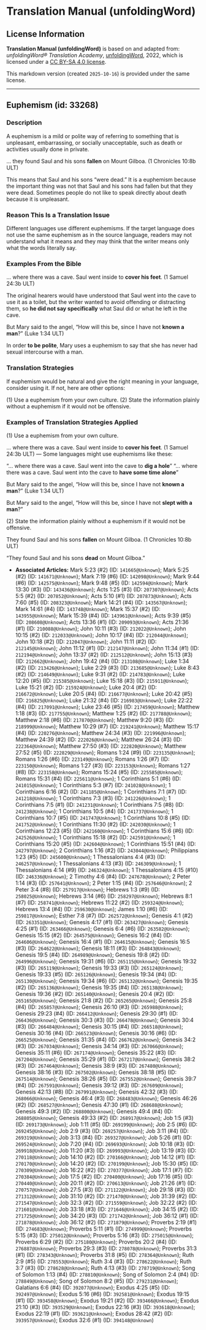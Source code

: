 # Translation Manual (unfoldingWord)

## License Information

**Translation Manual (unfoldingWord)** is based on and adapted from: _unfoldingWord® Translation Academy_, [unfoldingWord](https://unfoldingword.org/utw), 2022, which is licensed under a [CC BY-SA 4.0 license](https://creativecommons.org/licenses/by-sa/4.0/legalcode.en).

This markdown version (created `2025-10-16`) is provided under the same license.



--------------------------------

## Euphemism (id: 33268)

### Description

A euphemism is a mild or polite way of referring to something that is unpleasant, embarrassing, or socially unacceptable, such as death or activities usually done in private.

… they found Saul and his sons **fallen** on Mount Gilboa. (1 Chronicles 10:8b ULT)

This means that Saul and his sons “were dead.” It is a euphemism because the important thing was not that Saul and his sons had fallen but that they were dead. Sometimes people do not like to speak directly about death because it is unpleasant.

### Reason This Is a Translation Issue

Different languages use different euphemisms. If the target language does not use the same euphemism as in the source language, readers may not understand what it means and they may think that the writer means only what the words literally say.

### Examples From the Bible

… where there was a cave. Saul went inside to **cover his feet**. (1 Samuel 24:3b ULT)

The original hearers would have understood that Saul went into the cave to use it as a toilet, but the writer wanted to avoid offending or distracting them, so **he did not say specifically** what Saul did or what he left in the cave.

But Mary said to the angel, “How will this be, since I have not **known a man**?” (Luke 1:34 ULT)

In order **to be polite**, Mary uses a euphemism to say that she has never had sexual intercourse with a man.

### Translation Strategies

If euphemism would be natural and give the right meaning in your language, consider using it. If not, here are other options:

(1\) Use a euphemism from your own culture. (2\) State the information plainly without a euphemism if it would not be offensive.

### Examples of Translation Strategies Applied

(1\) Use a euphemism from your own culture.

… where there was a cave. Saul went inside to **cover his feet**. (1 Samuel 24:3b ULT) — Some languages might use euphemisms like these:

“… where there was a cave. Saul went into the cave to **dig a hole**” “… where there was a cave. Saul went into the cave to **have some time alone**”

But Mary said to the angel, “How will this be, since I have not **known a man**?” (Luke 1:34 ULT)

But Mary said to the angel, “How will this be, since I have not **slept with a man**?”

(2\) State the information plainly without a euphemism if it would not be offensive.

They found Saul and his sons **fallen** on Mount Gilboa. (1 Chronicles 10:8b ULT)

“They found Saul and his sons **dead** on Mount Gilboa.”

* **Associated Articles:** Mark 5:23 (#2) (ID: `141665@Unknown`); Mark 5:25 (#2) (ID: `141671@Unknown`); Mark 7:19 (#6) (ID: `142098@Unknown`); Mark 9:44 (#6) (ID: `142575@Unknown`); Mark 9:48 (#5) (ID: `142594@Unknown`); Mark 13:30 (#3) (ID: `143436@Unknown`); Acts 1:25 (#3) (ID: `207307@Unknown`); Acts 5:5 (#2) (ID: `207852@Unknown`); Acts 5:10 (#1) (ID: `207873@Unknown`); Acts 7:60 (#5) (ID: `208323@Unknown`); Mark 14:21 (#4) (ID: `143567@Unknown`); Mark 14:61 (#4) (ID: `143748@Unknown`); Mark 15:37 (#2) (ID: `143955@Unknown`); Mark 15:39 (#4) (ID: `143961@Unknown`); Acts 9:39 (#5) (ID: `208608@Unknown`); Acts 13:36 (#1) (ID: `209093@Unknown`); Acts 21:36 (#1) (ID: `210088@Unknown`); John 10:11 (#3) (ID: `212022@Unknown`); John 10:15 (#2) (ID: `212033@Unknown`); John 10:17 (#4) (ID: `212044@Unknown`); John 10:18 (#2) (ID: `212047@Unknown`); John 11:11 (#2) (ID: `212145@Unknown`); John 11:12 (#1) (ID: `212147@Unknown`); John 11:34 (#1) (ID: `212194@Unknown`); John 13:37 (#2) (ID: `212512@Unknown`); John 15:13 (#3) (ID: `212662@Unknown`); John 19:42 (#4) (ID: `213108@Unknown`); Luke 1:34 (#2) (ID: `213426@Unknown`); Luke 2:29 (#3) (ID: `213685@Unknown`); Luke 8:43 (#2) (ID: `214649@Unknown`); Luke 9:31 (#2) (ID: `214783@Unknown`); Luke 12:20 (#5) (ID: `215385@Unknown`); Luke 15:18 (#3) (ID: `215911@Unknown`); Luke 15:21 (#2) (ID: `215924@Unknown`); Luke 20:4 (#2) (ID: `216672@Unknown`); Luke 20:5 (#4) (ID: `216677@Unknown`); Luke 20:42 (#5) (ID: `216825@Unknown`); Luke 21:32 (#4) (ID: `216983@Unknown`); Luke 22:22 (#4) (ID: `217091@Unknown`); Luke 23:46 (#5) (ID: `217459@Unknown`); Matthew 1:18 (#3) (ID: `217755@Unknown`); Matthew 1:25 (#2) (ID: `217788@Unknown`); Matthew 2:18 (#6) (ID: `217870@Unknown`); Matthew 9:20 (#3) (ID: `218999@Unknown`); Matthew 10:29 (#7) (ID: `219241@Unknown`); Matthew 15:17 (#4) (ID: `220276@Unknown`); Matthew 24:34 (#3) (ID: `221996@Unknown`); Matthew 24:39 (#2) (ID: `222026@Unknown`); Matthew 26:24 (#3) (ID: `222364@Unknown`); Matthew 27:50 (#3) (ID: `222820@Unknown`); Matthew 27:52 (#5) (ID: `222829@Unknown`); Romans 1:24 (#9) (ID: `223135@Unknown`); Romans 1:26 (#6) (ID: `223149@Unknown`); Romans 1:26 (#7) (ID: `223150@Unknown`); Romans 1:27 (#3) (ID: `223153@Unknown`); Romans 1:27 (#8) (ID: `223158@Unknown`); Romans 15:24 (#5) (ID: `225585@Unknown`); Romans 15:31 (#4) (ID: `225611@Unknown`); 1 Corinthians 5:1 (#6) (ID: `241015@Unknown`); 1 Corinthians 5:3 (#7) (ID: `241028@Unknown`); 1 Corinthians 6:16 (#2) (ID: `241185@Unknown`); 1 Corinthians 7:1 (#7) (ID: `241218@Unknown`); 1 Corinthians 7:3 (#3) (ID: `241226@Unknown`); 1 Corinthians 7:5 (#1) (ID: `241231@Unknown`); 1 Corinthians 7:5 (#8) (ID: `241238@Unknown`); 1 Corinthians 10:5 (#4) (ID: `241737@Unknown`); 1 Corinthians 10:7 (#5) (ID: `241747@Unknown`); 1 Corinthians 10:8 (#5) (ID: `241752@Unknown`); 1 Corinthians 11:30 (#2) (ID: `242030@Unknown`); 1 Corinthians 12:23 (#5) (ID: `242160@Unknown`); 1 Corinthians 15:6 (#6) (ID: `242526@Unknown`); 1 Corinthians 15:18 (#2) (ID: `242591@Unknown`); 1 Corinthians 15:20 (#5) (ID: `242604@Unknown`); 1 Corinthians 15:51 (#4) (ID: `242797@Unknown`); 2 Corinthians 1:16 (#2) (ID: `243044@Unknown`); Philippians 1:23 (#5) (ID: `245600@Unknown`); 1 Thessalonians 4:4 (#3) (ID: `246257@Unknown`); 1 Thessalonians 4:13 (#3) (ID: `246309@Unknown`); 1 Thessalonians 4:14 (#9) (ID: `246324@Unknown`); 1 Thessalonians 4:15 (#10) (ID: `246336@Unknown`); 2 Timothy 4:6 (#4) (ID: `247678@Unknown`); 2 Peter 1:14 (#3) (ID: `257641@Unknown`); 2 Peter 1:15 (#4) (ID: `257646@Unknown`); 2 Peter 3:4 (#8) (ID: `257917@Unknown`); Hebrews 1:3 (#9) (ID: `258025@Unknown`); Hebrews 3:14 (#6) (ID: `258297@Unknown`); Hebrews 8:1 (#7) (ID: `258741@Unknown`); Hebrews 11:22 (#2) (ID: `259324@Unknown`); Hebrews 13:4 (#4) (ID: `259630@Unknown`); James 1:10 (#6) (ID: `259817@Unknown`); Esther 7:8 (#7) (ID: `262572@Unknown`); Genesis 4:1 (#2) (ID: `263351@Unknown`); Genesis 4:17 (#1) (ID: `263427@Unknown`); Genesis 4:25 (#1) (ID: `263466@Unknown`); Genesis 6:4 (#6) (ID: `263582@Unknown`); Genesis 15:15 (#2) (ID: `264575@Unknown`); Genesis 16:2 (#4) (ID: `264606@Unknown`); Genesis 16:4 (#1) (ID: `264615@Unknown`); Genesis 16:5 (#3) (ID: `264622@Unknown`); Genesis 18:11 (#3) (ID: `264843@Unknown`); Genesis 19:5 (#4) (ID: `264989@Unknown`); Genesis 19:8 (#2) (ID: `264996@Unknown`); Genesis 19:31 (#6) (ID: `265115@Unknown`); Genesis 19:32 (#3) (ID: `265119@Unknown`); Genesis 19:33 (#3) (ID: `265124@Unknown`); Genesis 19:33 (#5) (ID: `265126@Unknown`); Genesis 19:34 (#4) (ID: `265130@Unknown`); Genesis 19:34 (#6) (ID: `265132@Unknown`); Genesis 19:35 (#2) (ID: `265136@Unknown`); Genesis 19:35 (#4) (ID: `265138@Unknown`); Genesis 19:36 (#2) (ID: `265140@Unknown`); Genesis 20:4 (#2) (ID: `265165@Unknown`); Genesis 21:8 (#2) (ID: `265265@Unknown`); Genesis 25:8 (#4) (ID: `265857@Unknown`); Genesis 26:10 (#3) (ID: `265988@Unknown`); Genesis 29:23 (#4) (ID: `266412@Unknown`); Genesis 29:30 (#1) (ID: `266436@Unknown`); Genesis 30:3 (#3) (ID: `266478@Unknown`); Genesis 30:4 (#3) (ID: `266484@Unknown`); Genesis 30:15 (#4) (ID: `266518@Unknown`); Genesis 30:16 (#4) (ID: `266523@Unknown`); Genesis 30:16 (#6) (ID: `266525@Unknown`); Genesis 31:35 (#4) (ID: `266762@Unknown`); Genesis 34:2 (#3) (ID: `267034@Unknown`); Genesis 34:14 (#3) (ID: `267066@Unknown`); Genesis 35:11 (#6) (ID: `267174@Unknown`); Genesis 35:22 (#3) (ID: `267204@Unknown`); Genesis 35:29 (#1) (ID: `267217@Unknown`); Genesis 38:2 (#3) (ID: `267464@Unknown`); Genesis 38:9 (#3) (ID: `267480@Unknown`); Genesis 38:16 (#3) (ID: `267502@Unknown`); Genesis 38:18 (#5) (ID: `267514@Unknown`); Genesis 38:26 (#5) (ID: `267552@Unknown`); Genesis 39:7 (#4) (ID: `267591@Unknown`); Genesis 39:12 (#3) (ID: `267609@Unknown`); Genesis 42:13 (#8) (ID: `267991@Unknown`); Genesis 42:32 (#3) (ID: `268066@Unknown`); Genesis 46:4 (#3) (ID: `268483@Unknown`); Genesis 46:26 (#2) (ID: `268527@Unknown`); Genesis 47:30 (#1) (ID: `268688@Unknown`); Genesis 49:3 (#2) (ID: `268800@Unknown`); Genesis 49:4 (#4) (ID: `268805@Unknown`); Genesis 49:33 (#2) (ID: `268917@Unknown`); Job 1:5 (#3) (ID: `269173@Unknown`); Job 1:11 (#5) (ID: `269199@Unknown`); Job 2:5 (#6) (ID: `269245@Unknown`); Job 2:9 (#3) (ID: `269257@Unknown`); Job 3:11 (#4) (ID: `269319@Unknown`); Job 3:13 (#4) (ID: `269327@Unknown`); Job 5:26 (#1) (ID: `269524@Unknown`); Job 7:20 (#4) (ID: `269693@Unknown`); Job 10:18 (#3) (ID: `269918@Unknown`); Job 11:20 (#3) (ID: `269993@Unknown`); Job 13:19 (#3) (ID: `270118@Unknown`); Job 14:10 (#2) (ID: `270166@Unknown`); Job 14:12 (#1) (ID: `270170@Unknown`); Job 14:20 (#2) (ID: `270199@Unknown`); Job 15:30 (#5) (ID: `270309@Unknown`); Job 16:22 (#2) (ID: `270377@Unknown`); Job 17:1 (#7) (ID: `270384@Unknown`); Job 17:5 (#2) (ID: `270400@Unknown`); Job 17:16 (#5) (ID: `270440@Unknown`); Job 20:11 (#2) (ID: `270613@Unknown`); Job 21:26 (#1) (ID: `270757@Unknown`); Job 27:5 (#3) (ID: `271122@Unknown`); Job 29:18 (#3) (ID: `271312@Unknown`); Job 31:10 (#2) (ID: `271470@Unknown`); Job 31:39 (#2) (ID: `271547@Unknown`); Job 32:3 (#2) (ID: `271559@Unknown`); Job 32:22 (#2) (ID: `271601@Unknown`); Job 33:18 (#3) (ID: `271646@Unknown`); Job 34:15 (#2) (ID: `271725@Unknown`); Job 34:20 (#3) (ID: `271742@Unknown`); Job 36:12 (#1) (ID: `271878@Unknown`); Job 36:12 (#2) (ID: `271879@Unknown`); Proverbs 2:19 (#1) (ID: `274683@Unknown`); Proverbs 5:11 (#1) (ID: `274999@Unknown`); Proverbs 5:15 (#3) (ID: `275012@Unknown`); Proverbs 5:16 (#3) (ID: `275015@Unknown`); Proverbs 6:29 (#2) (ID: `275180@Unknown`); Proverbs 20:2 (#4) (ID: `276887@Unknown`); Proverbs 29:3 (#3) (ID: `278078@Unknown`); Proverbs 31:3 (#1) (ID: `278343@Unknown`); Proverbs 31:8 (#5) (ID: `278364@Unknown`); Ruth 2:9 (#5) (ID: `278553@Unknown`); Ruth 3:4 (#3) (ID: `278622@Unknown`); Ruth 3:7 (#3) (ID: `278628@Unknown`); Ruth 4:13 (#3) (ID: `278719@Unknown`); Song of Solomon 1:13 (#4) (ID: `278810@Unknown`); Song of Solomon 2:4 (#4) (ID: `278849@Unknown`); Song of Solomon 8:2 (#5) (ID: `279231@Unknown`); Galatians 6:6 (#4) (ID: `392077@Unknown`); Exodus 4:25 (#5) (ID: `392497@Unknown`); Exodus 5:16 (#6) (ID: `392581@Unknown`); Exodus 19:15 (#1) (ID: `393458@Unknown`); Exodus 19:21 (#2) (ID: `393466@Unknown`); Exodus 21:10 (#3) (ID: `393529@Unknown`); Exodus 22:16 (#3) (ID: `393618@Unknown`); Exodus 22:19 (#1) (ID: `393621@Unknown`); Exodus 28:42 (#2) (ID: `393957@Unknown`); Exodus 32:6 (#1) (ID: `394148@Unknown`)

